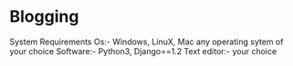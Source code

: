 # Blogging

System Requirements
Os:- Windows, LinuX, Mac any operating sytem of your choice
Software:- Python3, Django==1.2 
Text editor:- your choice
